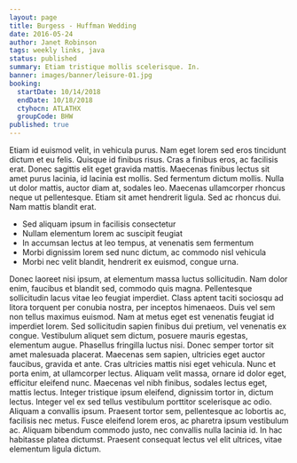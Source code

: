 ```yaml
---
layout: page
title: Burgess - Huffman Wedding
date: 2016-05-24
author: Janet Robinson
tags: weekly links, java
status: published
summary: Etiam tristique mollis scelerisque. In.
banner: images/banner/leisure-01.jpg
booking:
  startDate: 10/14/2018
  endDate: 10/18/2018
  ctyhocn: ATLATHX
  groupCode: BHW
published: true
---
```

Etiam id euismod velit, in vehicula purus. Nam eget lorem sed eros tincidunt dictum et eu felis. Quisque id finibus risus. Cras a finibus eros, ac facilisis erat. Donec sagittis elit eget gravida mattis. Maecenas finibus lectus sit amet purus lacinia, id lacinia est mollis. Sed fermentum dictum mollis. Nulla ut dolor mattis, auctor diam at, sodales leo. Maecenas ullamcorper rhoncus neque ut pellentesque. Etiam sit amet hendrerit ligula. Sed ac rhoncus dui. Nam mattis blandit erat.

* Sed aliquam ipsum in facilisis consectetur
* Nullam elementum lorem ac suscipit feugiat
* In accumsan lectus at leo tempus, at venenatis sem fermentum
* Morbi dignissim lorem sed nunc dictum, ac commodo nisl vehicula
* Morbi nec velit blandit, hendrerit ex euismod, congue urna.

Donec laoreet nisi ipsum, at elementum massa luctus sollicitudin. Nam dolor enim, faucibus et blandit sed, commodo quis magna. Pellentesque sollicitudin lacus vitae leo feugiat imperdiet. Class aptent taciti sociosqu ad litora torquent per conubia nostra, per inceptos himenaeos. Duis vel sem non tellus maximus euismod. Nam at metus eget est venenatis feugiat id imperdiet lorem. Sed sollicitudin sapien finibus dui pretium, vel venenatis ex congue. Vestibulum aliquet sem dictum, posuere mauris egestas, elementum augue. Phasellus fringilla luctus nisi. Donec semper tortor sit amet malesuada placerat.
Maecenas sem sapien, ultricies eget auctor faucibus, gravida et ante. Cras ultricies mattis nisi eget vehicula. Nunc et porta enim, at ullamcorper lectus. Aliquam velit massa, ornare id dolor eget, efficitur eleifend nunc. Maecenas vel nibh finibus, sodales lectus eget, mattis lectus. Integer tristique ipsum eleifend, dignissim tortor in, dictum lectus. Integer vel ex sed tellus vestibulum porttitor scelerisque ac odio. Aliquam a convallis ipsum. Praesent tortor sem, pellentesque ac lobortis ac, facilisis nec metus. Fusce eleifend lorem eros, ac pharetra ipsum vestibulum ac. Aliquam bibendum commodo justo, nec convallis nulla lacinia id. In hac habitasse platea dictumst. Praesent consequat lectus vel elit ultrices, vitae elementum ligula dictum.

